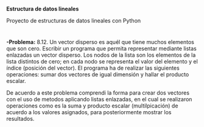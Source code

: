 **Estructura de datos lineales**

Proyecto de estructuras de datos lineales con Python
#
**-Problema:**
8.12. Un vector disperso es aquél que tiene muchos elementos que son cero. Escribir un
programa que permita representar mediante listas enlazadas un vector disperso.
Los nodos de la lista son los elementos de la lista distintos de cero; en cada nodo se
representa el valor del elemento y el índice (posición del vector). El programa ha de
realizar las siguientes operaciones: sumar dos vectores de igual dimensión y hallar el
producto escalar.

De acuerdo a este problema comprendi la forma para crear dos vectores con el uso de metodos aplicando listas enlazadas,
en el cual se realizaron operaciones como es la suma y producto escalar (multilpicación) de acuerdo a los valores 
asignados, para posteriormente mostrar los resultados.   
#
